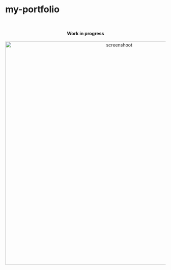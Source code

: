 # my-portfolio

<br />
<p align="center">
  <b>Work in progress</b><br> <br>
  <a href="https://barbaramoran.github.io/girls-invented-punk/">
    <img src="https://i.ibb.co/rwJVGwP/portfolio.jpg" alt="screenshoot" width="700">
  </a>

  <p align="center">
